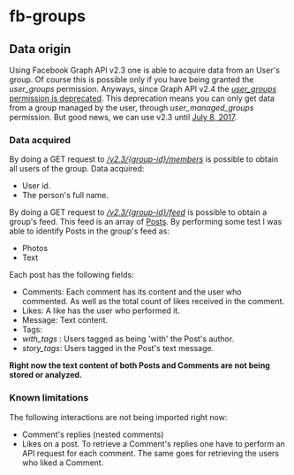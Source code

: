 # fb-groups

## Data origin
Using Facebook Graph API v2.3 one is able to acquire data from an User's group.
Of course this is possible only if you have being granted the _user\_groups_ permission. 
Anyways, since Graph API v2.4 the [_user\_groups_ permission is deprecated](https://developers.facebook.com/docs/apps/changelog#v2_4_deprecations). This deprecation means you can only get data from a group managed by the user, through _user\_managed_groups_ permission.
But good news, we can use v2.3 until [July 8, 2017](https://developers.facebook.com/docs/apps/changelog#versions).

### Data acquired
By doing a GET request to [_/v2.3/{group-id}/members_](https://developers.facebook.com/docs/graph-api/reference/v2.3/group/members) is possible to obtain all users of the group. Data acquired:
* User id.
* The person's full name. 

By doing a GET request to [_/v2.3/{group-id}/feed_](https://developers.facebook.com/docs/graph-api/reference/v2.3/group/feed) is possible to obtain a group's feed. This feed is an array of [Posts](https://developers.facebook.com/docs/graph-api/reference/post). By performing some test I was able to identify Posts in the group's feed as:
* Photos
* Text

Each post has the following fields:
* Comments: Each comment has its content and the user who commented. As well as the total count of likes received in the comment.
* Likes: A like has the user who performed it.
* Message: Text content.
* Tags: 
 * _with\_tags_ : Users tagged as being 'with' the Post's author.
 * _story\_tags_: Users tagged in the Post's text message.

**Right now the text content of both Posts and Comments are not being stored or analyzed.**

### Known limitations
The following interactions are not being imported right now:
* Comment's replies (nested comments)
* Likes on a post.
To retrieve a Comment's replies one have to perform an API request for each comment. The same goes for retrieving the users who liked a Comment.
